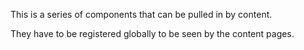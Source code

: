 This is a series of components that can be pulled in by content.

They have to be registered globally to be seen by the content pages.
